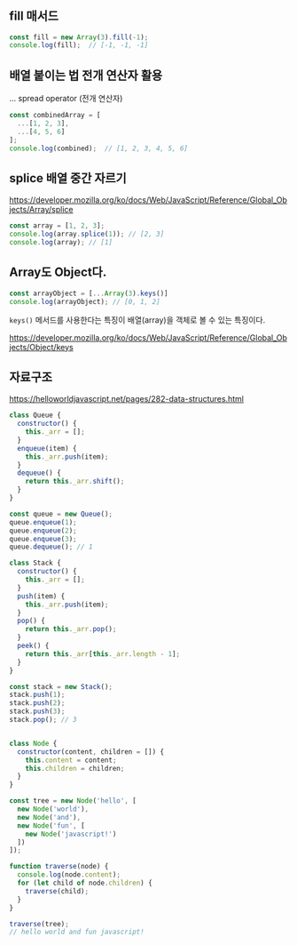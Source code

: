 # 

## fill 매서드
```JavaScript
const fill = new Array(3).fill(-1);
console.log(fill);  // [-1, -1, -1]
```

## 배열 붙이는 법 전개 연산자 활용
... spread operator (전개 연산자)

```JavaScript
const combinedArray = [
  ...[1, 2, 3],
  ...[4, 5, 6]
];
console.log(combined);  // [1, 2, 3, 4, 5, 6]
```

## splice 배열 중간 자르기
https://developer.mozilla.org/ko/docs/Web/JavaScript/Reference/Global_Objects/Array/splice

```JavaScript
const array = [1, 2, 3];
console.log(array.splice(1)); // [2, 3]
console.log(array); // [1]
```

## Array도 Object다.

```JavaScript
const arrayObject = [...Array(3).keys()]
console.log(arrayObject); // [0, 1, 2]
```
`keys()` 메서드를 사용한다는 특징이 배열(array)을 객체로 볼 수 있는 특징이다.

https://developer.mozilla.org/ko/docs/Web/JavaScript/Reference/Global_Objects/Object/keys



## 자료구조
https://helloworldjavascript.net/pages/282-data-structures.html

```JavaScript
class Queue {
  constructor() {
    this._arr = [];
  }
  enqueue(item) {
    this._arr.push(item);
  }
  dequeue() {
    return this._arr.shift();
  }
}

const queue = new Queue();
queue.enqueue(1);
queue.enqueue(2);
queue.enqueue(3);
queue.dequeue(); // 1

class Stack {
  constructor() {
    this._arr = [];
  }
  push(item) {
    this._arr.push(item);
  }
  pop() {
    return this._arr.pop();
  }
  peek() {
    return this._arr[this._arr.length - 1];
  }
}

const stack = new Stack();
stack.push(1);
stack.push(2);
stack.push(3);
stack.pop(); // 3


class Node {
  constructor(content, children = []) {
    this.content = content;
    this.children = children;
  }
}

const tree = new Node('hello', [
  new Node('world'),
  new Node('and'),
  new Node('fun', [
    new Node('javascript!')
  ])
]);

function traverse(node) {
  console.log(node.content);
  for (let child of node.children) {
    traverse(child);
  }
}

traverse(tree);
// hello world and fun javascript!
```